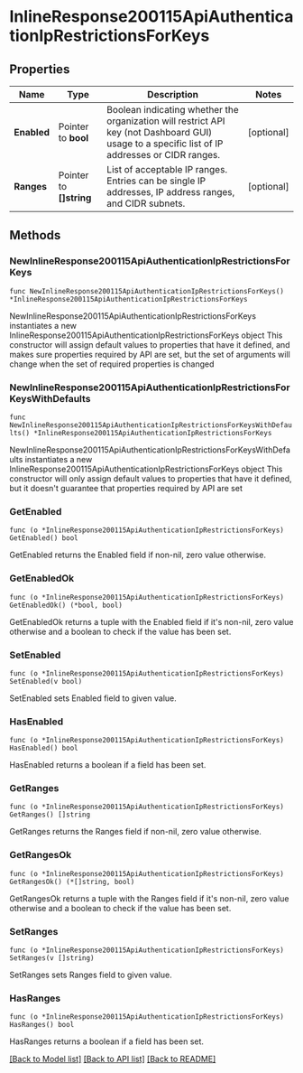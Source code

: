 # InlineResponse200115ApiAuthenticationIpRestrictionsForKeys

## Properties

Name | Type | Description | Notes
------------ | ------------- | ------------- | -------------
**Enabled** | Pointer to **bool** | Boolean indicating whether the organization will restrict API key (not Dashboard GUI) usage to a specific list of IP addresses or CIDR ranges. | [optional] 
**Ranges** | Pointer to **[]string** | List of acceptable IP ranges. Entries can be single IP addresses, IP address ranges, and CIDR subnets. | [optional] 

## Methods

### NewInlineResponse200115ApiAuthenticationIpRestrictionsForKeys

`func NewInlineResponse200115ApiAuthenticationIpRestrictionsForKeys() *InlineResponse200115ApiAuthenticationIpRestrictionsForKeys`

NewInlineResponse200115ApiAuthenticationIpRestrictionsForKeys instantiates a new InlineResponse200115ApiAuthenticationIpRestrictionsForKeys object
This constructor will assign default values to properties that have it defined,
and makes sure properties required by API are set, but the set of arguments
will change when the set of required properties is changed

### NewInlineResponse200115ApiAuthenticationIpRestrictionsForKeysWithDefaults

`func NewInlineResponse200115ApiAuthenticationIpRestrictionsForKeysWithDefaults() *InlineResponse200115ApiAuthenticationIpRestrictionsForKeys`

NewInlineResponse200115ApiAuthenticationIpRestrictionsForKeysWithDefaults instantiates a new InlineResponse200115ApiAuthenticationIpRestrictionsForKeys object
This constructor will only assign default values to properties that have it defined,
but it doesn't guarantee that properties required by API are set

### GetEnabled

`func (o *InlineResponse200115ApiAuthenticationIpRestrictionsForKeys) GetEnabled() bool`

GetEnabled returns the Enabled field if non-nil, zero value otherwise.

### GetEnabledOk

`func (o *InlineResponse200115ApiAuthenticationIpRestrictionsForKeys) GetEnabledOk() (*bool, bool)`

GetEnabledOk returns a tuple with the Enabled field if it's non-nil, zero value otherwise
and a boolean to check if the value has been set.

### SetEnabled

`func (o *InlineResponse200115ApiAuthenticationIpRestrictionsForKeys) SetEnabled(v bool)`

SetEnabled sets Enabled field to given value.

### HasEnabled

`func (o *InlineResponse200115ApiAuthenticationIpRestrictionsForKeys) HasEnabled() bool`

HasEnabled returns a boolean if a field has been set.

### GetRanges

`func (o *InlineResponse200115ApiAuthenticationIpRestrictionsForKeys) GetRanges() []string`

GetRanges returns the Ranges field if non-nil, zero value otherwise.

### GetRangesOk

`func (o *InlineResponse200115ApiAuthenticationIpRestrictionsForKeys) GetRangesOk() (*[]string, bool)`

GetRangesOk returns a tuple with the Ranges field if it's non-nil, zero value otherwise
and a boolean to check if the value has been set.

### SetRanges

`func (o *InlineResponse200115ApiAuthenticationIpRestrictionsForKeys) SetRanges(v []string)`

SetRanges sets Ranges field to given value.

### HasRanges

`func (o *InlineResponse200115ApiAuthenticationIpRestrictionsForKeys) HasRanges() bool`

HasRanges returns a boolean if a field has been set.


[[Back to Model list]](../README.md#documentation-for-models) [[Back to API list]](../README.md#documentation-for-api-endpoints) [[Back to README]](../README.md)


